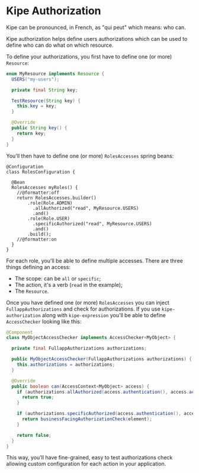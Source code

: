 # Kipe Authorization

Kipe can be pronounced, in French, as "qui peut" which means: who can.

Kipe authorization helps define users authorizations which can be used to define who can do what on which resource.

To define your authorizations, you first have to define one (or more) `Resource`:

```java
enum MyResource implements Resource {
  USERS("my-users");

  private final String key;

  TestResource(String key) {
    this.key = key;
  }

  @Override
  public String key() {
    return key;
  }
}
```

You'll then have to define one (or more) `RolesAccesses` spring beans:

```
@Configuration
class RolesConfiguration {

  @Bean
  RolesAccesses myRoles() {
    //@formatter:off
    return RolesAccesses.builder()
        .role(Role.ADMIN)
          .allAuthorized("read", MyResource.USERS)
          .and()
        .role(Role.USER)
          .specificAuthorized("read", MyResource.USERS)
          .and()
        .build();
    //@formatter:on
  }
}
```

For each role, you'll be able to define multiple accesses. There are three things defining an access:

* The scope: can be `all` or `specific`;
* The action, it's a verb (`read` in the example);
* The `Resource`.

Once you have defined one (or more) `RolesAccesses` you can inject `FullappAuthorizations` and check for authorizations. If you use `kipe-authorization` along with `kipe-expression` you'll be able to define `AccessChecker` looking like this:

```java
@Component
class MyObjectAccessChecker implements AccessChecker<MyObject> {

  private final FullappAuthorizations authorizations;

  public MyObjectAccessChecker(FullappAuthorizations authorizations) {
    this.authorizations = authorizations;
  }

  @Override
  public boolean can(AccessContext<MyObject> access) {
    if (authorizations.allAuthorized(access.authentication(), access.action(), MyResource.MY_OBJECT)) {
      return true;
    }

    if (authorizations.specificAuthorized(access.authentication(), access.action(), MyResource.MY_OBJECT)) {
      return businessFacingAuthorizationCheck(element);
    }

    return false;
  }
}
```

This way, you'll have fine-grained, easy to test authorizations check allowing custom configuration for each action in your application.
